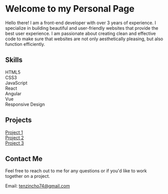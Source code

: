 <!DOCTYPE html>
<html>
<head>
  <meta charset="UTF-8">
  <meta name="viewport" content="width=device-width, initial-scale=1.0">
  <meta http-equiv="X-UA-Compatible" content="ie=edge">  
</head>
<body>
  <h1>Welcome to my Personal Page</h1>
  <p>Hello there! I am a front-end developer with over 3 years of experience. I specialize in building beautiful and user-friendly websites that provide the best user experience. I am passionate about creating clean and effective code to make sure that websites are not only aesthetically pleasing, but also function efficiently.</p>
  <h2>Skills</h2>
  <div class="skills">
    <div class="skill">HTML5</div>
    <div class="skill">CSS3</div>
    <div class="skill">JavaScript</div>
    <div class="skill">React</div>
    <div class="skill">Angular</div>
    <div class="skill">Vue</div>
    <div class="skill">Responsive Design</div>
  </div>
  <h2>Projects</h2>
  <div class="projects">
    <div class="project">
      <a href="https://github.com/{username}/{project1}" target="_blank">Project 1</a>
    </div>
    <div class="project">
      <a href="https://github.com/{username}/{project2}" target="_blank">Project 2</a>
    </div>
    <div class="project">
      <a href="https://github.com/{username}/{project3}" target="_blank">Project 3</a>
    </div>
  </div>
  <h2>Contact Me</h2>
  <div class="contact">
    <p>Feel free to reach out to me for any questions or if you'd like to work together on a project.</p>
    <p>Email: <a href="mailto:your-email@example.com">tenzincho74@gmail.com</a></
